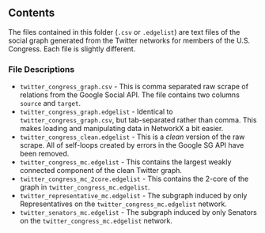## Contents ##

The files contained in this folder (`.csv` or `.edgelist`) are text files of the social graph generated from the Twitter networks for members of the U.S. Congress.  Each file is slightly different.

### File Descriptions ###

 - `twitter_congress_graph.csv` - This is comma separated raw scrape of relations from the Google Social API.  The file contains two columns `source` and `target`.
 - `twitter_congress_graph.edgelist` - Identical to `twitter_congress_graph.csv`, but tab-separated rather than comma.  This makes loading and manipulating data in NetworkX a bit easier.
 - `twitter_congress_clean.edgelist` - This is a _clean_ version of the raw scrape.  All of self-loops created by errors in the Google SG API have been removed.
 - `twitter_congress_mc.edgelist` - This contains the largest weakly connected component of the clean Twitter graph.
 - `twitter_congress_mc_2core.edgelist` - This contains the 2-core of the graph in `twitter_congress_mc.edgelist`.
 - `twitter_representative_mc.edgelist` - The subgraph induced by only Representatives on the `twitter_congress_mc.edgelist` network.
 - `twitter_senators_mc.edgelist` - The subgraph induced by only Senators on the `twitter_congress_mc.edgelist` network.

